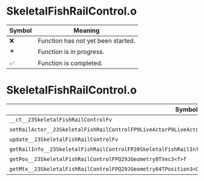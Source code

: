 # SkeletalFishRailControl.o
| Symbol | Meaning 
| ------------- | ------------- 
| :x: | Function has not yet been started. 
| :eight_pointed_black_star: | Function is in progress. 
| :white_check_mark: | Function is completed. 


# SkeletalFishRailControl.o
| Symbol | Decompiled? |
| ------------- | ------------- |
| `__ct__23SkeletalFishRailControlFv` | :x: |
| `setRailActor__23SkeletalFishRailControlFP9LiveActorP9LiveActorb` | :x: |
| `update__23SkeletalFishRailControlFv` | :x: |
| `getRailInfo__23SkeletalFishRailControlFP20SkeletalFishRailInfof` | :x: |
| `getPos__23SkeletalFishRailControlFPQ29JGeometry8TVec3<f>f` | :x: |
| `getMtx__23SkeletalFishRailControlFPQ29JGeometry64TPosition3<Q29JGeometry38TMatrix34<Q29JGeometry13SMatrix34C<f>>>f` | :x: |
